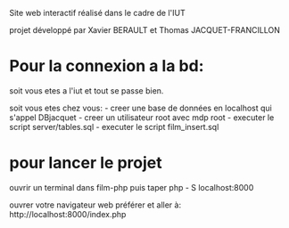 Site web interactif réalisé dans le cadre de l'IUT

projet développé par Xavier BERAULT et Thomas JACQUET-FRANCILLON

# Pour la connexion a la bd:
soit vous etes a l'iut et tout se passe bien.

soit vous etes chez vous:
    - creer une base de données en localhost qui s'appel DBjacquet
    - creer un utilisateur root avec mdp root
    - executer le script server/tables.sql
    - executer le script film_insert.sql

# pour lancer le projet
ouvrir un terminal dans film-php puis taper
php - S localhost:8000

ouvrer votre navigateur web préférer et aller à:
http://localhost:8000/index.php